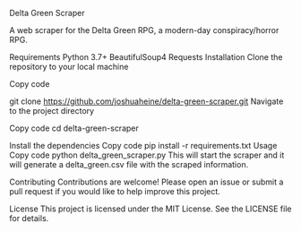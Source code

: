 Delta Green Scraper

A web scraper for the Delta Green RPG, a modern-day conspiracy/horror RPG.

Requirements
Python 3.7+
BeautifulSoup4
Requests
Installation
Clone the repository to your local machine

Copy code

git clone https://github.com/joshuaheine/delta-green-scraper.git
Navigate to the project directory

Copy code
cd delta-green-scraper

Install the dependencies
Copy code
pip install -r requirements.txt
Usage
Copy code
python delta_green_scraper.py
This will start the scraper and it will generate a delta_green.csv file with the scraped information.

Contributing
Contributions are welcome! Please open an issue or submit a pull request if you would like to help improve this project.

License
This project is licensed under the MIT License. See the LICENSE file for details.
